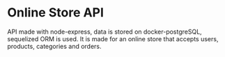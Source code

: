 # Online Store API

API made with node-express, data is stored on docker-postgreSQL, sequelized ORM is used.
It is made for an online store that accepts users, products, categories and orders.
